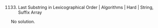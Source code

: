 1133. Last Substring in Lexicographical Order | Algorithms | Hard | String, Suffix Array

No solution.

